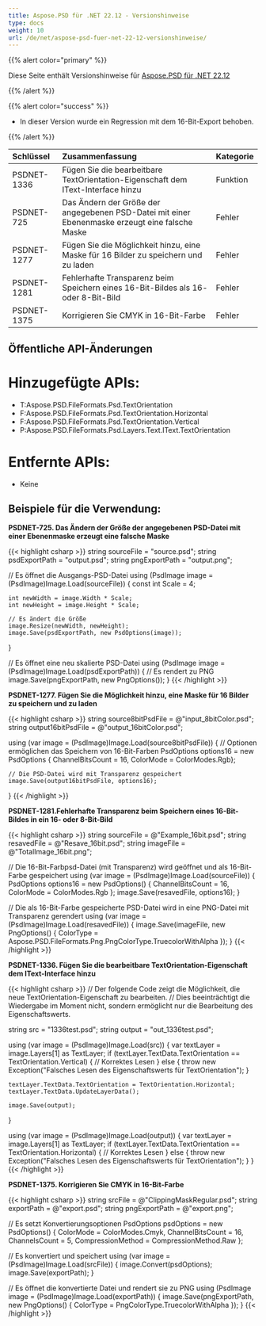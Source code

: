 ```yaml
---
title: Aspose.PSD für .NET 22.12 - Versionshinweise
type: docs
weight: 10
url: /de/net/aspose-psd-fuer-net-22-12-versionshinweise/
---
```


{{% alert color="primary" %}}

Diese Seite enthält Versionshinweise für [Aspose.PSD für .NET 22.12](https://www.nuget.org/packages/Aspose.PSD/)

{{% /alert %}}

{{% alert color="success" %}}

- In dieser Version wurde ein Regression mit dem 16-Bit-Export behoben.

{{% /alert %}}

|**Schlüssel**|**Zusammenfassung**|**Kategorie**|
| :- | :- | :- |
|PSDNET-1336|Fügen Sie die bearbeitbare TextOrientation-Eigenschaft dem IText-Interface hinzu|Funktion|
|PSDNET-725|Das Ändern der Größe der angegebenen PSD-Datei mit einer Ebenenmaske erzeugt eine falsche Maske|Fehler|
|PSDNET-1277|Fügen Sie die Möglichkeit hinzu, eine Maske für 16 Bilder zu speichern und zu laden|Fehler|
|PSDNET-1281|Fehlerhafte Transparenz beim Speichern eines 16-Bit-Bildes als 16- oder 8-Bit-Bild|Fehler|
|PSDNET-1375|Korrigieren Sie CMYK in 16-Bit-Farbe|Fehler|


## **Öffentliche API-Änderungen**
# **Hinzugefügte APIs:**
- T:Aspose.PSD.FileFormats.Psd.TextOrientation
- F:Aspose.PSD.FileFormats.Psd.TextOrientation.Horizontal
- F:Aspose.PSD.FileFormats.Psd.TextOrientation.Vertical
- P:Aspose.PSD.FileFormats.Psd.Layers.Text.IText.TextOrientation


# **Entfernte APIs:**
- Keine


## **Beispiele für die Verwendung:**

**PSDNET-725. Das Ändern der Größe der angegebenen PSD-Datei mit einer Ebenenmaske erzeugt eine falsche Maske**

{{< highlight csharp >}}
string sourceFile = "source.psd";
string psdExportPath = "output.psd";
string pngExportPath = "output.png";

// Es öffnet die Ausgangs-PSD-Datei
using (PsdImage image = (PsdImage)Image.Load(sourceFile))
{
    const int Scale = 4;

    int newWidth = image.Width * Scale;
    int newHeight = image.Height * Scale;

    // Es ändert die Größe 
    image.Resize(newWidth, newHeight);
    image.Save(psdExportPath, new PsdOptions(image));
}

// Es öffnet eine neu skalierte PSD-Datei
using (PsdImage image = (PsdImage)Image.Load(psdExportPath))
{
    // Es rendert zu PNG
    image.Save(pngExportPath, new PngOptions());
}
{{< /highlight >}}

**PSDNET-1277. Fügen Sie die Möglichkeit hinzu, eine Maske für 16 Bilder zu speichern und zu laden**

{{< highlight csharp >}}
string source8bitPsdFile = @"input_8bitColor.psd";
string output16bitPsdFile = @"output_16bitColor.psd";

using (var image = (PsdImage)Image.Load(source8bitPsdFile))
{
    // Optionen ermöglichen das Speichern von 16-Bit-Farben
    PsdOptions options16 = new PsdOptions { ChannelBitsCount = 16, ColorMode = ColorModes.Rgb};

    // Die PSD-Datei wird mit Transparenz gespeichert
    image.Save(output16bitPsdFile, options16);
}
{{< /highlight >}}

**PSDNET-1281.Fehlerhafte Transparenz beim Speichern eines 16-Bit-Bildes in ein 16- oder 8-Bit-Bild**

{{< highlight csharp >}}
string sourceFile = @"Example_16bit.psd";
string resavedFile = @"Resave_16bit.psd";
string imageFile = @"TotalImage_16bit.png";

// Die 16-Bit-Farbpsd-Datei (mit Transparenz) wird geöffnet und als 16-Bit-Farbe gespeichert
using (var image = (PsdImage)Image.Load(sourceFile))
{
    PsdOptions options16 = new PsdOptions() { ChannelBitsCount = 16, ColorMode = ColorModes.Rgb };
    image.Save(resavedFile, options16);
}

// Die als 16-Bit-Farbe gespeicherte PSD-Datei wird in eine PNG-Datei mit Transparenz gerendert
using (var image = (PsdImage)Image.Load(resavedFile))
{
    image.Save(imageFile, new PngOptions() { ColorType = Aspose.PSD.FileFormats.Png.PngColorType.TruecolorWithAlpha });
}
{{< /highlight >}}

**PSDNET-1336. Fügen Sie die bearbeitbare TextOrientation-Eigenschaft dem IText-Interface hinzu**

{{< highlight csharp >}}
// Der folgende Code zeigt die Möglichkeit, die neue TextOrientation-Eigenschaft zu bearbeiten.
// Dies beeinträchtigt die Wiedergabe im Moment nicht, sondern ermöglicht nur die Bearbeitung des Eigenschaftswerts.

string src = "1336test.psd";
string output = "out_1336test.psd";

using (var image = (PsdImage)Image.Load(src))
{
    var textLayer = image.Layers[1] as TextLayer;
    if (textLayer.TextData.TextOrientation == TextOrientation.Vertical)
    {
        // Korrektes Lesen
    }
    else
    {
        throw new Exception("Falsches Lesen des Eigenschaftswerts für TextOrientation");
    }

    textLayer.TextData.TextOrientation = TextOrientation.Horizontal;
    textLayer.TextData.UpdateLayerData();

    image.Save(output);
}

using (var image = (PsdImage)Image.Load(output))
{
    var textLayer = image.Layers[1] as TextLayer;
    if (textLayer.TextData.TextOrientation == TextOrientation.Horizontal)
    {
        // Korrektes Lesen
    }
    else
    {
        throw new Exception("Falsches Lesen des Eigenschaftswerts für TextOrientation");
    }
}
{{< /highlight >}}

**PSDNET-1375. Korrigieren Sie CMYK in 16-Bit-Farbe**

{{< highlight csharp >}}
string srcFile = @"ClippingMaskRegular.psd";
string exportPath = @"export.psd";
string pngExportPath = @"export.png";

// Es setzt Konvertierungsoptionen
PsdOptions psdOptions = new PsdOptions()
{
    ColorMode = ColorModes.Cmyk,
    ChannelBitsCount = 16,
    ChannelsCount = 5,
    CompressionMethod = CompressionMethod.Raw
};

// Es konvertiert und speichert
using (var image = (PsdImage)Image.Load(srcFile))
{
    image.Convert(psdOptions);
    image.Save(exportPath);
}

// Es öffnet die konvertierte Datei und rendert sie zu PNG
using (PsdImage image = (PsdImage)Image.Load(exportPath))
{
    image.Save(pngExportPath, new PngOptions() { ColorType = PngColorType.TruecolorWithAlpha });
}
{{< /highlight >}}
